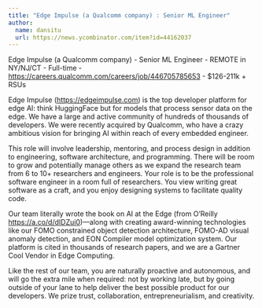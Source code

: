 ```yaml
---
title: "Edge Impulse (a Qualcomm company) : Senior ML Engineer"
author:
  name: dansitu
  url: https://news.ycombinator.com/item?id=44162037
---
```

Edge Impulse (a Qualcomm company) - Senior ML Engineer - REMOTE in NY&#x2F;NJ&#x2F;CT - Full-time - <a href="https:&#x2F;&#x2F;careers.qualcomm.com&#x2F;careers&#x2F;job&#x2F;446705785653" rel="nofollow">https:&#x2F;&#x2F;careers.qualcomm.com&#x2F;careers&#x2F;job&#x2F;446705785653</a> - $126-211k + RSUs

Edge Impulse (<a href="https:&#x2F;&#x2F;edgeimpulse.com" rel="nofollow">https:&#x2F;&#x2F;edgeimpulse.com</a>) is the top developer platform for edge AI: think HuggingFace but for models that process sensor data on the edge. We have a large and active community of hundreds of thousands of developers. We were recently acquired by Qualcomm, who have a crazy ambitious vision for bringing AI within reach of every embedded engineer.

This role will involve leadership, mentoring, and process design in addition to engineering, software architecture, and programming. There will be room to grow and potentially manage others as we expand the research team from 6 to 10+ researchers and engineers. Your role is to be the professional software engineer in a room full of researchers. You view writing great software as a craft, and you enjoy designing systems to facilitate quality code.

Our team literally wrote the book on AI at the Edge (from O’Reilly <a href="https:&#x2F;&#x2F;a.co&#x2F;d&#x2F;dIDZui0" rel="nofollow">https:&#x2F;&#x2F;a.co&#x2F;d&#x2F;dIDZui0</a>)—along with creating award-winning technologies like our FOMO constrained object detection architecture, FOMO-AD visual anomaly detection, and EON Compiler model optimization system. Our platform is cited in thousands of research papers, and we are a Gartner Cool Vendor in Edge Computing.

Like the rest of our team, you are naturally proactive and autonomous, and will go the extra mile when required: not by working late, but by going outside of your lane to help deliver the best possible product for our developers. We prize trust, collaboration, entrepreneurialism, and creativity.
<JobApplication />
